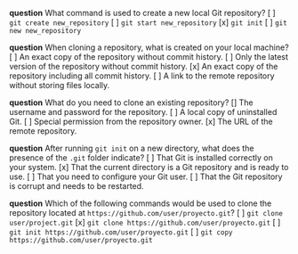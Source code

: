 **question** What command is used to create a new local Git repository?
[ ] `git create new_repository`
[ ] `git start new_repository`
[x] `git init`
[ ] `git new new_repository`

**question** When cloning a repository, what is created on your local machine?
[ ] An exact copy of the repository without commit history.
[ ] Only the latest version of the repository without commit history.
[x] An exact copy of the repository including all commit history.
[ ] A link to the remote repository without storing files locally.

**question** What do you need to clone an existing repository?
[] The username and password for the repository.
[ ] A local copy of uninstalled Git.
[ ] Special permission from the repository owner.
[x] The URL of the remote repository.

**question** After running `git init` on a new directory, what does the presence of the `.git` folder indicate?
[ ] That Git is installed correctly on your system.
[x] That the current directory is a Git repository and is ready to use.
[ ] That you need to configure your Git user.
[ ] That the Git repository is corrupt and needs to be restarted.

**question** Which of the following commands would be used to clone the repository located at `https://github.com/user/proyecto.git`?
[ ] `git clone user/project.git`
[x] `git clone https://github.com/user/proyecto.git`
[ ] `git init https://github.com/user/proyecto.git`
[ ] `git copy https://github.com/user/proyecto.git`